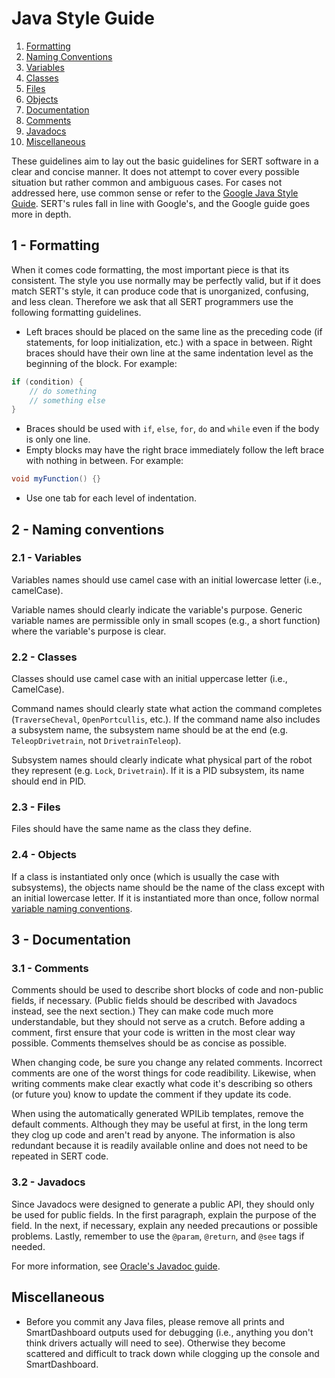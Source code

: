 # Java Style Guide
1. [Formatting](#1---formatting)
2. [Naming Conventions](#2---naming-conventions)
  1. [Variables](#1---variables)
  2. [Classes](#2.1---classes)
  3. [Files](#2.2---files)
  4. [Objects](#2.3---objects)
3. [Documentation](#3---documentation)
  1. [Comments](#3.1---comments)
  2. [Javadocs](#3.2---javadocs)
4. [Miscellaneous](#4---miscellaneous)

These guidelines aim to lay out the basic guidelines for SERT software in a clear and concise manner. It does not attempt to cover every possible situation but rather common and ambiguous cases. For cases not addressed here, use common sense or refer to the [Google Java Style Guide](https://google.github.io/styleguide/javaguide.html). SERT's rules fall in line with Google's, and the Google guide goes more in depth.

## 1 - Formatting
When it comes code formatting, the most important piece is that its consistent. The style you use normally may be perfectly valid, but if it does match SERT's style, it can produce code that is unorganized, confusing, and less clean. Therefore we ask that all SERT programmers use the following formatting guidelines.

- Left braces should be placed on the same line as the preceding code (if statements, for loop initialization, etc.) with a space in between. Right braces should have their own line at the same indentation level as the beginning of the block. For example:
```java
if (condition) {
    // do something
    // something else
}
```
- Braces should be used with `if`, `else`, `for`, `do` and `while` even if the body is only one line.
- Empty blocks may have the right brace immediately follow the left brace with nothing in between. For example:
```java
void myFunction() {}
```
- Use one tab for each level of indentation.

## 2 - Naming conventions
### 2.1 - Variables
Variables names should use camel case with an initial lowercase letter (i.e., camelCase).

Variable names should clearly indicate the variable's purpose. Generic variable names are permissible only in small scopes (e.g., a short function) where the variable's purpose is clear.

### 2.2 - Classes
Classes should use camel case with an initial uppercase letter (i.e., CamelCase).

Command names should clearly state what action the command completes (`TraverseCheval`, `OpenPortcullis`, etc.). If the command name also includes a subsystem name, the subsystem name should be at the end (e.g. `TeleopDrivetrain`, not `DrivetrainTeleop`).

Subsystem names should clearly indicate what physical part of the robot they represent (e.g. `Lock`, `Drivetrain`). If it is a PID subsystem, its name should end in PID.

### 2.3 - Files
Files should have the same name as the class they define.

### 2.4 - Objects
If a class is instantiated only once (which is usually the case with subsystems), the objects name should be the name of the class except with an initial lowercase letter. If it is instantiated more than once, follow normal [variable naming conventions](#1---variables).

## 3 - Documentation
### 3.1 - Comments
Comments should be used to describe short blocks of code and non-public fields, if necessary. (Public fields should be described with Javadocs instead, see the next section.) They can make code much more understandable, but they should not serve as a crutch. Before adding a comment, first ensure that your code is written in the most clear way possible. Comments themselves should be as concise as possible.

When changing code, be sure you change any related comments. Incorrect comments are one of the worst things for code readibility. Likewise, when writing comments make clear exactly what code it's describing so others (or future you) know to update the comment if they update its code.

When using the automatically generated WPILib templates, remove the default comments. Although they may be useful at first, in the long term they clog up code and aren't read by anyone. The information is also redundant because it is readily available online and does not need to be repeated in SERT code.

### 3.2 - Javadocs
Since Javadocs were designed to generate a public API, they should only be used for public fields. In the first paragraph, explain the purpose of the field. In the next, if necessary, explain any needed precautions or possible  problems. Lastly, remember to use the `@param`, `@return`, and `@see` tags if needed.

For more information, see [Oracle's Javadoc guide](http://www.oracle.com/technetwork/articles/java/index-137868.html).

## Miscellaneous
- Before you commit any Java files, please remove all prints and SmartDashboard outputs used for debugging (i.e., anything you don't think drivers actually will need to see). Otherwise they become scattered and difficult to track down while clogging up the console and SmartDashboard.
